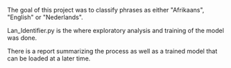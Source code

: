 The goal of this project was to classify phrases as either "Afrikaans", "English" or "Nederlands".

Lan_Identifier.py is the where exploratory analysis and training of the model was done.

There is a report summarizing the process as well as a trained model that can be loaded at a later time.
